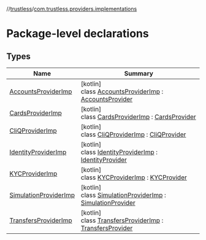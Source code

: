//[trustless](../../index.md)/[com.trustless.providers.implementations](index.md)

# Package-level declarations

## Types

| Name | Summary |
|---|---|
| [AccountsProviderImp](-accounts-provider-imp/index.md) | [kotlin]<br>class [AccountsProviderImp](-accounts-provider-imp/index.md) : [AccountsProvider](../com.trustless.providers/-accounts-provider/index.md) |
| [CardsProviderImp](-cards-provider-imp/index.md) | [kotlin]<br>class [CardsProviderImp](-cards-provider-imp/index.md) : [CardsProvider](../com.trustless.providers/-cards-provider/index.md) |
| [CliQProviderImp](-cli-q-provider-imp/index.md) | [kotlin]<br>class [CliQProviderImp](-cli-q-provider-imp/index.md) : [CliQProvider](../com.trustless.providers/-cli-q-provider/index.md) |
| [IdentityProviderImp](-identity-provider-imp/index.md) | [kotlin]<br>class [IdentityProviderImp](-identity-provider-imp/index.md) : [IdentityProvider](../com.trustless.providers/-identity-provider/index.md) |
| [KYCProviderImp](-k-y-c-provider-imp/index.md) | [kotlin]<br>class [KYCProviderImp](-k-y-c-provider-imp/index.md) : [KYCProvider](../com.trustless.providers/-k-y-c-provider/index.md) |
| [SimulationProviderImp](-simulation-provider-imp/index.md) | [kotlin]<br>class [SimulationProviderImp](-simulation-provider-imp/index.md) : [SimulationProvider](../com.trustless.providers/-simulation-provider/index.md) |
| [TransfersProviderImp](-transfers-provider-imp/index.md) | [kotlin]<br>class [TransfersProviderImp](-transfers-provider-imp/index.md) : [TransfersProvider](../com.trustless.providers/-transfers-provider/index.md) |
